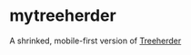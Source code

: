 mytreeherder
============

A shrinked, mobile-first  version of [Treeherder](https://treeherder.mozilla.org)
